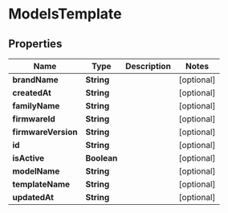 

# ModelsTemplate


## Properties

| Name | Type | Description | Notes |
|------------ | ------------- | ------------- | -------------|
|**brandName** | **String** |  |  [optional] |
|**createdAt** | **String** |  |  [optional] |
|**familyName** | **String** |  |  [optional] |
|**firmwareId** | **String** |  |  [optional] |
|**firmwareVersion** | **String** |  |  [optional] |
|**id** | **String** |  |  [optional] |
|**isActive** | **Boolean** |  |  [optional] |
|**modelName** | **String** |  |  [optional] |
|**templateName** | **String** |  |  [optional] |
|**updatedAt** | **String** |  |  [optional] |



